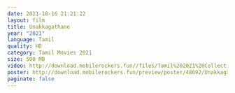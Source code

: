 ```yaml
---
date: 2021-10-16 21:21:22
layout: film
title: Unakkagathane
year: "2021"
language: Tamil
quality: HD
category: Tamil Movies 2021
size: 500 MB
video: http://download.mobilerockers.fun//files/Tamil%202021%20Collection/Unakkagathane%20(2021)/Unakkagathane%20(2021)%20Full%20Movies/Unakkagathane%20(2021)%20HDRip/Unakkagathane%20(2021)%20HDRip%20Single%20Part.mp4
poster: http://download.mobilerockers.fun/preview/poster/48692/Unakkagathane%20(2021).png
paginate: false
---
```

